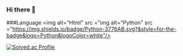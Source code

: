 ### Hi there 👋

###Language
<img alt="Html" src ="img alt="Python" src ="https://img.shields.io/badge/Python-3776AB.svg?&style=for-the-badge&logo=Python&logoColor=white"/>

[![Solved.ac Profile](http://mazassumnida.wtf/api/generate_badge?boj=hung3018)](https://solved.ac/hung3018)
<!--
**guddnboy/guddnboy** is a ✨ _special_ ✨ repository because its `README.md` (this file) appears on your GitHub profile.

Here are some ideas to get you started:

- 🔭 I’m currently working on ...
- 🌱 I’m currently learning ...
- 👯 I’m looking to collaborate on ...
- 🤔 I’m looking for help with ...
- 💬 Ask me about ...
- 📫 How to reach me: ...
- 😄 Pronouns: ...
- ⚡ Fun fact: ...
-->
